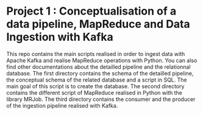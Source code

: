 # Project 1 : Conceptualisation of a data pipeline, MapReduce and Data Ingestion with Kafka

This repo contains the main scripts realised in order to ingest data with Apache Kafka and realise MapReduce operations with Python. You can also find other documentations about the detailled pipeline and the relationnal database. 
The first directory contains the schema of the detailled pipeline, the conceptual schema of the related database and a script in SQL. The main goal of this script is to create the database.
The second directory contains the different script of MapReduce realised in Python with the library MRJob.
The third directory contains the consumer and the producer of the ingestion pipeline realised with Kafka.
